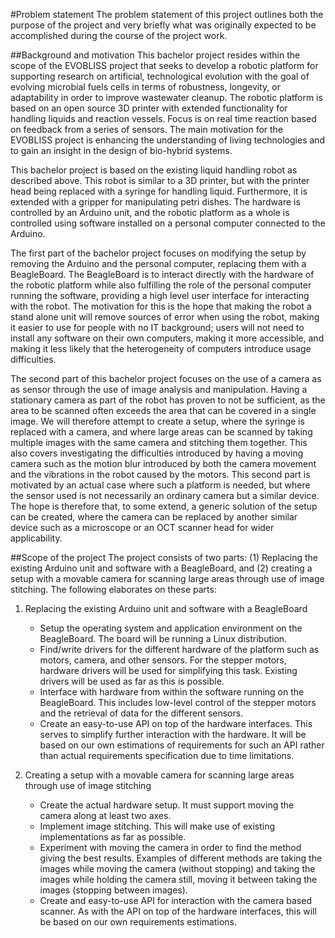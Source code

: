 
#Problem statement
The problem statement of this project outlines both the purpose of the project
and very briefly what was originally expected to be accomplished during the
course of the project work.

##Background and motivation
This bachelor project resides within the scope of the EVOBLISS project
that seeks to develop a robotic platform for supporting research on
artificial, technological evolution with the goal of evolving microbial
fuels cells in terms of robustness, longevity, or adaptability in order
to improve wastewater cleanup. The robotic platform is based on an open
source 3D printer with extended functionality for handling liquids and
reaction vessels. Focus is on real time reaction based on feedback from
a series of sensors. The main motivation for the EVOBLISS project is
enhancing the understanding of living technologies and to gain an
insight in the design of bio-hybrid systems.

This bachelor project is based on the existing liquid handling robot as
described above. This robot is similar to a 3D printer, but with the
printer head being replaced with a syringe for handling liquid.
Furthermore, it is extended with a gripper for manipulating petri
dishes. The hardware is controlled by an Arduino unit, and the robotic
platform as a whole is controlled using software installed on a personal
computer connected to the Arduino.

The first part of the bachelor project focuses on modifying the setup by
removing the Arduino and the personal computer, replacing them with a
BeagleBoard. The BeagleBoard is to interact directly with the hardware
of the robotic platform while also fulfilling the role of the personal
computer running the software, providing a high level user interface for
interacting with the robot. The motivation for this is the hope that
making the robot a stand alone unit will remove sources of error when
using the robot, making it easier to use for people with no IT
background; users will not need to install any software on their own
computers, making it more accessible, and making it less likely that the
heterogeneity of computers introduce usage difficulties.

The second part of this bachelor project focuses on the use of a camera
as as sensor through the use of image analysis and manipulation. Having
a stationary camera as part of the robot has proven to not be
sufficient, as the area to be scanned often exceeds the area that can be
covered in a single image. We will therefore attempt to create a setup,
where the syringe is replaced with a camera, and where large areas can
be scanned by taking multiple images with the same camera and stitching
them together. This also covers investigating the difficulties
introduced by having a moving camera such as the motion blur introduced
by both the camera movement and the vibrations in the robot caused by
the motors. This second part is motivated by an actual case where such a
platform is needed, but where the sensor used is not necessarily an ordinary
camera but a similar device. The hope is therefore that, to some extend, a
generic solution of the setup can be created, where the camera can be replaced
by another similar device such as a microscope or an OCT scanner head for wider
applicability.

##Scope of the project
The project consists of two parts: (1) Replacing the existing Arduino
unit and software with a BeagleBoard, and (2) creating a setup with a
movable camera for scanning large areas through use of image stitching.
The following elaborates on these parts:

1. Replacing the existing Arduino unit and software with a BeagleBoard
    - Setup the operating system and application environment on the BeagleBoard.
      The board will be running a Linux distribution.
    - Find/write drivers for the different hardware of the platform such as
      motors, camera, and other sensors. For the stepper motors, hardware
      drivers will be used for simplifying this task. Existing drivers will be
      used as far as this is possible.
    - Interface with hardware from within the software running on the
      BeagleBoard. This includes low-level control of the stepper motors and the
      retrieval of data for the different sensors.
    - Create an easy-to-use API on top of the hardware interfaces. This serves
      to simplify further interaction with the hardware. It will be based on our
      own estimations of requirements for such an API rather than actual
      requirements specification due to time limitations.

2. Creating a setup with a movable camera for scanning large areas through use of
  image stitching
    - Create the actual hardware setup. It must support moving the camera along
      at least two axes.
    - Implement image stitching. This will make use of existing implementations
      as far as possible.
    - Experiment with moving the camera in order to find the method giving the
      best results. Examples of different methods are taking the images while
      moving the camera (without stopping) and taking the images while holding
      the camera still, moving it between taking the images (stopping between
      images).
    - Create and easy-to-use API for interaction with the camera based scanner.
      As with the API on top of the hardware interfaces, this will be based on
      our own requirements estimations.
